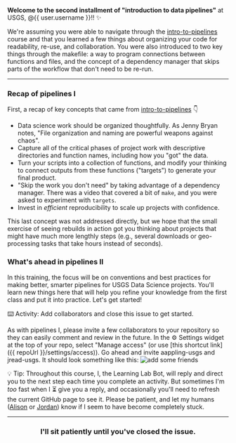 **Welcome to the second installment of "introduction to data pipelines"** at USGS, @{{ user.username }}!! :sparkles:

We're assuming you were able to navigate through the [intro-to-pipelines](https://lab.github.com/USGS-R/intro-to-pipelines) course and that you learned a few things about organizing your code for readability, re-use, and collaboration. You were also introduced to two key things through the makefile: a way to program connections between functions and files, and the concept of a dependency manager that skips parts of the workflow that don't need to be re-run. 

---
### Recap of pipelines I

First, a recap of key concepts that came from [intro-to-pipelines](https://lab.github.com/USGS-R/intro-to-pipelines) :point_down:
- Data science work should be organized thoughtfully. As Jenny Bryan notes, "File organization and naming are powerful weapons against chaos".
- Capture all of the critical phases of project work with descriptive directories and function names, including how you "got" the data.
- Turn your scripts into a collection of functions, and modify your thinking to connect outputs from these functions ("targets") to generate your final product.
- "Skip the work you don't need" by taking advantage of a dependency manager. There was a video that covered a bit of `make`, and you were asked to experiment with `targets`.
- Invest in _efficient_ reproducibility to scale up projects with confidence. 

This last concept was not addressed directly, but we hope that the small exercise of seeing rebuilds in action got you thinking about projects that might have much more lengthly steps (e.g., several downloads or geo-processing tasks that take hours instead of seconds).

### What's ahead in pipelines II

In this training, the focus will be on conventions and best practices for making better, smarter pipelines for USGS Data Science projects. You'll learn new things here that will help you refine your knowledge from the first class and put it into practice. Let's get started!


:keyboard: Activity: Add collaborators and close this issue to get started.

As with pipelines I, please invite a few collaborators to your repository so they can easily comment and review in the future. In the :gear: Settings widget at the top of your repo, select "Manage access" (or use [this shortcut link]({{ repoUrl }}/settings/access)). Go ahead and invite aappling-usgs and jread-usgs. It should look something like this: 
![add some friends](https://user-images.githubusercontent.com/2349007/81471981-c0094900-91ba-11ea-93b0-0ffd31ec4ea9.png)

:bulb: Tip: Throughout this course, I, the Learning Lab Bot, will reply and direct you to the next step each time you complete an activity. But sometimes I'm _too_ fast when I :hourglass_flowing_sand: give you a reply, and occasionally you'll need to refresh the current GitHub page to see it. Please be patient, and let my humans ([Alison](https://github.com/aappling-usgs) or [Jordan](https://github.com/jread-usgs)) know if I seem to have become completely stuck.

<hr>
<h3 align="center">I'll sit patiently until you've closed the issue.</h3>
